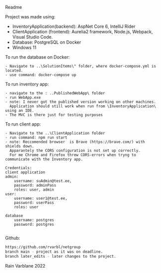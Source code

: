 Readme

Project was made using:
- InventoryApplication(backend): AspNet Core 6, IntelliJ Rider
- ClientApplication (frontend): Aurelia2 framework, Node.js, Webpack, Visual Studio Code.
- Database: PostgreSQL on Docker
- Windows 11


To run the database on Docker:
~~~
- Navigate to ..\SolutionItems\" folder, where docker-compose.yml is located.
- use command: docker-compose up
~~~

To run inventory app:
~~~
- navigate to the : ..PublishedWebApp\ folder
- run WebApp.exe
- note: I never got the published version working on other machines. 
  Application should still work when run from \InventoryApplication\ using an IDE.
- The MVC is there just for testing purposes
~~~

To run client app:
~~~
- Navigate to the ..\ClientApplication folder
- run command: npm run start
- note: Reccomended browser  is Brave (https://brave.com/) with shields down.
  Apparantely the CORS configuration is not set up correctly.
  For me Chrome and Firefox threw CORS-errors when tryng to communicate with the Inventory app.
~~~

~~~
Credentials:
client application 
admin: 
    username: suAdmin@test.ee, 
    password: adminPass 
    roles: user, admin
user:
    username: user1@test.ee, 
    password: userPass 
    roles: user

database
    username: postgres
    password: postgres
    
~~~

Github:
~~~sh
https://github.com/rvarbl/netgroup
branch main - project as it was on deadline.
branch later_edits - later changes to the project.
~~~

Rain Varblane 2022
